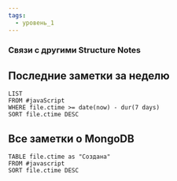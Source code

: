 ```yaml
---
tags:
  - уровень_1
---
```

### Связи с другими Structure Notes

## Последние заметки за неделю

```dataview
LIST
FROM #javaScript    
WHERE file.ctime >= date(now) - dur(7 days)
SORT file.ctime DESC
```

## Все заметки о MongoDB

```dataview
TABLE file.ctime as "Создана"
FROM #javascript 
SORT file.ctime DESC
```
